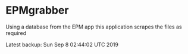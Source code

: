 # EPMgrabber
Using a database from the EPM app this application scrapes the files as required


Latest backup: Sun Sep 8 02:44:02 UTC 2019
